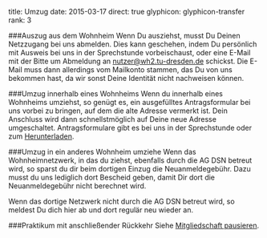 title: Umzug
date: 2015-03-17
direct: true
glyphicon: glyphicon-transfer
rank: 3


###Auszug aus dem Wohnheim
Wenn Du ausziehst, musst Du Deinen Netzzugang bei uns abmelden. Dies kann geschehen, indem Du persönlich mit Ausweis bei uns in der Sprechstunde vorbeischaust, oder eine E-Mail mit der Bitte um Abmeldung an nutzer@wh2.tu-dresden.de schickst. Die E-Mail muss dann allerdings vom Mailkonto stammen, das Du von uns bekommen hast, da wir sonst Deine Identität nicht nachweisen können.

###Umzug innerhalb eines Wohnheims
Wenn du innerhalb eines Wohnheims umziehst, so genügt es, ein ausgefülltes Antragsformular bei uns vorbei zu bringen, auf dem die alte Adresse vermerkt ist. Dein Anschluss wird dann schnellstmöglich auf Deine neue Adresse umgeschaltet. Antragsformulare gibt es bei uns in der Sprechstunde oder zum [Herunterladen](/pages/membership/registration).

###Umzug in ein anderes Wohnheim umziehe
Wenn das Wohnheimnetzwerk, in das du ziehst, ebenfalls durch die AG DSN betreut wird, so sparst du dir beim dortigen Einzug die Neuanmeldegebühr. Dazu musst du uns lediglich dort Bescheid geben, damit Dir dort die Neuanmeldegebühr nicht berechnet wird.

Wenn das dortige Netzwerk nicht durch die AG DSN betreut wird, so meldest Du dich hier ab und dort regulär neu wieder an.

###Praktikum mit anschließender Rückkehr
Siehe [Mitgliedschaft pausieren](/pages/membership/suspension).
